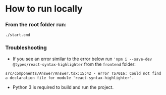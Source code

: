 # How to run locally

### From the root folder run:
`./start.cmd`


### Troubleshooting

- If you see an error similar to the error below run `'npm i --save-dev @types/react-syntax-highlighter` from the `frontend` folder:
```
src/components/Answer/Answer.tsx:15:42 - error TS7016: Could not find a declaration file for module 'react-syntax-highlighter'.
```

- Python 3 is required to build and run the project.